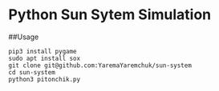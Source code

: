 # Python Sun Sytem Simulation




##Usage
```
pip3 install pygame
sudo apt install sox
git clone git@github.com:YaremaYaremchuk/sun-system
cd sun-system
python3 pitonchik.py
```
